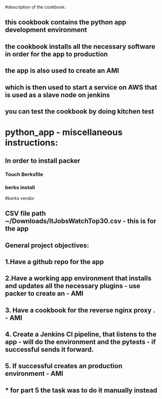 #description of the cookbook:
## this cookbook contains the python app development environment
## the cookbook installs all the necessary software in order for the app to production
## the app is also used to create an AMI
## which is then used to start a service on AWS that is used as a slave node on jenkins
## you can test the cookbook by doing kitchen test



# python_app - miscellaneous instructions:
## In order to install packer
### Touch Berksfile
### berks install
#berks vendor
## CSV file path ~/Downloads/ItJobsWatchTop30.csv - this is for the app

## General project objectives:
## 1.Have a github repo for the app
## 2.Have a working app environment that installs and updates all the necessary plugins - use packer to create an - AMI
## 3. Have a cookbook for the reverse nginx proxy . - AMI
## 4. Create a Jenkins CI pipeline, that listens to the app - will do the environment and the pytests - if successful sends it forward.
## 5. If successful creates an production environment - AMI
## * for part 5 the task was to do it manually instead
